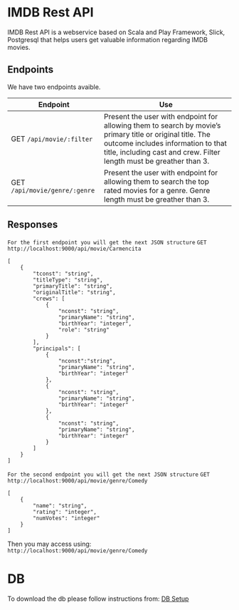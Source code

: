 # IMDB Rest API

IMDB Rest API is a webservice based on Scala and Play Framework, Slick, Postgresql
that helps users get valuable information regarding IMDB movies.

## Endpoints

We have two endpoints avaible.

| Endpoint | Use |
| ------ | ------ |
| GET ```/api/movie/:filter``` | Present the user with endpoint for allowing them to search by movie’s primary title or original title. The outcome includes information to that title, including cast and crew. Filter length must be greather than 3.|
| GET ```/api/movie/genre/:genre``` | Present the user with endpoint for allowing them to search the top rated movies for a genre. Genre length must be greather than 3.|

## Responses

```For the first endpoint you will get the next JSON structure```
```GET http://localhost:9000/api/movie/Carmencita```
```
[
    {
        "tconst": "string",
        "titleType": "string",
        "primaryTitle": "string",
        "originalTitle": "string",
        "crews": [
            {
                "nconst": "string",
                "primaryName": "string",
                "birthYear": "integer",
                "role": "string"
            }
        ],
        "principals": [
            {
                "nconst":"string",
                "primaryName": "string",
                "birthYear": "integer"
            },
            {
                "nconst": "string",
                "primaryName": "string",
                "birthYear": "integer"
            },
            {
                "nconst": "string",
                "primaryName": "string",
                "birthYear": "integer"
            }
        ]
    }
]
```

```For the second endpoint you will get the next JSON structure```
```GET http://localhost:9000/api/movie/genre/Comedy```

```
[
    {
        "name": "string",
        "rating": "integer",
        "numVotes": "integer"
    }
]
```

Then you may access using: ```http://localhost:9000/api/movie/genre/Comedy```

# DB
To download the db please follow instructions from: [DB Setup](https://github.com/canessaalvamiguel/scala-IMDB-REST-API/blob/Implementing-rest-service/INSTRUCTIONS.md)